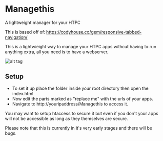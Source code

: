 # Managethis
A lightweight manager for your HTPC

This is based off of: https://codyhouse.co/gem/responsive-tabbed-navigation/

This is a lightwieight way to manage your HTPC apps without having to run anything extra, all you need is to have a webserver.

![alt tag](http://i.imgur.com/ncX2jU3.jpg)

## Setup

- To set it up place the folder inside your root directory then open the index.html
- Now edit the parts marked as "replace me" with the urls of your apps.
- Navigate to http://youripaddress/Managethis to access it.

You may want to setup htaccess to secure it but even if you don't your apps will not be accessible as long as they themselves are secure.

Please note that this is currently in it's very early stages and there will be bugs.
